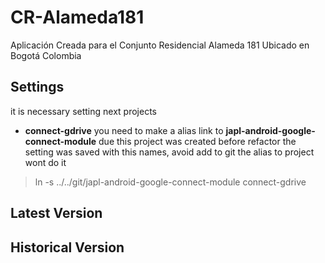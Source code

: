 # CR-Alameda181

Aplicación Creada para el Conjunto Residencial Alameda 181 Ubicado en Bogotá Colombia

## Settings

it is necessary setting next projects

- **connect-gdrive** you need to make a alias link to **japl-android-google-connect-module** due this project was created before refactor the setting was saved with this names, avoid add to git the alias to project wont do it
> ln -s ../../git/japl-android-google-connect-module connect-gdrive

## Latest Version

## Historical Version
